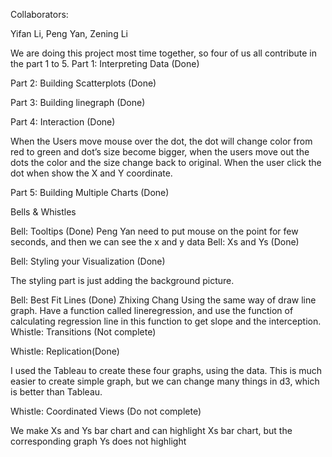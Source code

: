 Collaborators:

Yifan Li, Peng Yan, Zening Li

We are doing this project most time together, so four of us all contribute in the part 1 to 5. 
Part 1: Interpreting Data (Done)

Part 2: Building Scatterplots (Done)

Part 3: Building linegraph (Done)

Part 4: Interaction (Done)

When the Users move mouse over the dot, the dot will change color from red to green and dot’s size become bigger, when the users move out the dots the color and the size change back to original. When the user click the dot when show the X and Y coordinate.

Part 5: Building Multiple Charts (Done)

Bells & Whistles 

Bell: Tooltips (Done)
Peng Yan
need to put mouse on the point for few seconds, and then we can see the x and y data
Bell: Xs and Ys  (Done)

Bell: Styling your Visualization (Done)

The styling part is just adding the background picture. 


Bell: Best Fit Lines (Done)
Zhixing Chang
Using the same way of draw line graph. Have a function called lineregression, and use the function of calculating regression line in this function to get slope and the interception. 
Whistle: Transitions (Not complete)

Whistle: Replication(Done)

I used the Tableau to create these four graphs, using the data. This is much easier to create simple graph, but we can change many things in d3, which is better than Tableau. 

Whistle: Coordinated Views (Do not complete)

We make Xs and Ys  bar chart and can highlight Xs bar chart, but the corresponding graph Ys does not highlight  
